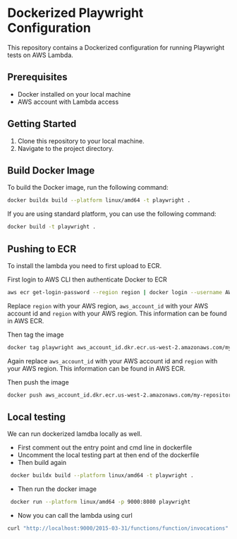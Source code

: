 # Dockerized Playwright Configuration

This repository contains a Dockerized configuration for running Playwright tests on AWS Lambda.

## Prerequisites

- Docker installed on your local machine
- AWS account with Lambda access

## Getting Started

1. Clone this repository to your local machine.
2. Navigate to the project directory.

## Build Docker Image

To build the Docker image, run the following command:

```bash
docker buildx build --platform linux/amd64 -t playwright .
```

If you are using standard platform, you can use the following command:

```bash
docker build -t playwright .
```

## Pushing to ECR

To install the lambda you need to first upload to ECR.

First login to AWS CLI then authenticate Docker to ECR

```bash
aws ecr get-login-password --region region | docker login --username AWS --password-stdin aws_account_id.dkr.ecr.region.amazonaws.com
```

Replace `region` with your AWS region, `aws_account_id` with your AWS account id and `region` with your AWS region. This information can be found in AWS ECR.

Then tag the image

```bash
docker tag playwright aws_account_id.dkr.ecr.us-west-2.amazonaws.com/my-repository
```

Again replace `aws_account_id` with your AWS account id and `region` with your AWS region. This information can be found in AWS ECR.

Then push the image

```bash
docker push aws_account_id.dkr.ecr.us-west-2.amazonaws.com/my-repository
```

## Local testing

We can run dockerized lamdba locally as well.

- First comment out the entry point and cmd line in dockerfile
- Uncomment the local testing part at then end of the dockerfile
- Then build again

```bash
 docker buildx build --platform linux/amd64 -t playwright .
 ```

 - Then run the docker image

 ```bash
  docker run --platform linux/amd64 -p 9000:8080 playwright
  ```

  - Now you can call the lambda using curl

  ```bash
  curl "http://localhost:9000/2015-03-31/functions/function/invocations" -d '{}'
  ```